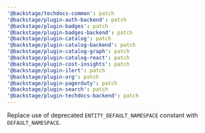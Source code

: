 ```yaml
---
'@backstage/techdocs-common': patch
'@backstage/plugin-auth-backend': patch
'@backstage/plugin-badges': patch
'@backstage/plugin-badges-backend': patch
'@backstage/plugin-catalog': patch
'@backstage/plugin-catalog-backend': patch
'@backstage/plugin-catalog-graph': patch
'@backstage/plugin-catalog-react': patch
'@backstage/plugin-cost-insights': patch
'@backstage/plugin-ilert': patch
'@backstage/plugin-org': patch
'@backstage/plugin-pagerduty': patch
'@backstage/plugin-search': patch
'@backstage/plugin-techdocs-backend': patch
---
```


Replace use of deprecated `ENTITY_DEFAULT_NAMESPACE` constant with `DEFAULT_NAMESPACE`.
